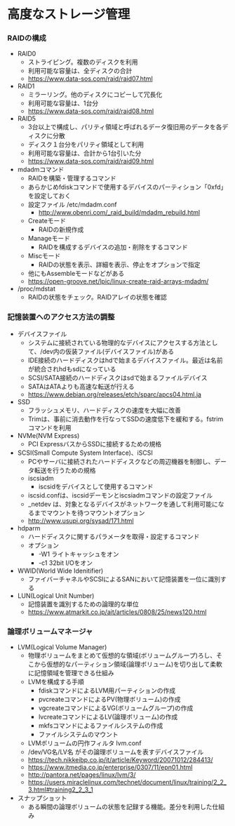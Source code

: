高度なストレージ管理
===

### RAIDの構成

* RAID0
    * ストライピング。複数のディスクを利用
    * 利用可能な容量は、全ディスクの合計
    * https://www.data-sos.com/raid/raid07.html
* RAID1
    * ミラーリング。他のディスクにコピーして冗長化
    * 利用可能な容量は、1台分
    * https://www.data-sos.com/raid/raid08.html
* RAID5
    * 3台以上で構成し、パリティ領域と呼ばれるデータ復旧用のデータを各ディスクに分散
    * ディスク１台分をパリティ領域として利用
    * 利用可能な容量は、合計から1台引いた分
    * https://www.data-sos.com/raid/raid09.html
* mdadmコマンド
    * RAIDを構築・管理するコマンド
    * あらかじめfdiskコマンドで使用するデバイスのパーティション「0xfd」を設定しておく
    * 設定ファイル /etc/mdadm.conf 
        * http://www.obenri.com/_raid_build/mdadm_rebuild.html
    * Createモード
        * RAIDの新規作成
    * Manageモード
        * RAIDを構成するデバイスの追加・削除をするコマンド
    * Miscモード
        * RAIDの状態を表示、詳細を表示、停止をオプションで指定
    * 他にもAssembleモードなどがある
    * https://open-groove.net/lpic/linux-create-raid-arrays-mdadm/
* /proc/mdstat
    * RAIDの状態をチェック。RAIDアレイの状態を確認

### 記憶装置へのアクセス方法の調整

* デバイスファイル
    * システムに接続されている物理的なデバイスにアクセスする方法として、/dev内の仮装ファイル(デバイスファイル)がある
    * IDE接続のハードディスクはhdで始まるデバイスファイル。最近は名前が統合されhdもsdになっている
    * SCSI/SATA接続のハードディスクはsdで始まるファイルデバイス
    * SATAはATAよりも高速な転送が行える
    * https://www.debian.org/releases/etch/sparc/apcs04.html.ja
* SSD
    * フラッシュメモリ、ハードディスクの速度を大幅に改善
    * Trimは、事前に消去動作を行なってSSDの速度低下を緩和する。fstrimコマンドを利用
* NVMe(NVM Express)
    * PCI ExpressバスからSSDに接続するための規格
* SCSI(Small Compute System Interface)、iSCSI
    * PCやサーバに接続されたハードディスクなどの周辺機器を制御し、データ転送を行うための規格
    * iscsiadm
        * iscsidをデバイスとして使用するコマンド
    * iscsid.confは、iscsidデーモンとiscsiadmコマンドの設定ファイル
    * _netdev は、対象となるデバイスがネットワークを通して利用可能になるまでマウントを待つマウントオプション
    * http://www.usupi.org/sysad/171.html
* hdparm
    * ハードディスクに関するパラメータを取得・設定するコマンド
    * オプション
        * -W1 ライトキャッシュをオン
        * -c1 32bit I/Oをオン
* WWID(World Wide Idenitifier)
    * ファイバーチャネルやSCSIによるSANにおいて記憶装置を一位に識別する
* LUN(Logical Unit Number)
    * 記憶装置を識別するための論理的な単位
    * https://www.atmarkit.co.jp/ait/articles/0808/25/news120.html

### 論理ボリュームマネージャ

* LVM(Logical Volume Manager)
    * 物理ボリュームをまとめて仮想的な領域(ボリュームグループ)ろし、そこから仮想的なパーティション領域(論理ボリューム)を切り出して柔軟に記憶領域を管理できる仕組み
    * LVMを構成する手順
        * fdiskコマンドによるLVM用パーティションの作成
        * pvcreateコマンドによるPV(物理ボリューム)の作成
        * vgcreateコマンドによるVG(ボリュームグループ)の作成
        * lvcreateコマンドによるLV(論理ボリューム)の作成
        * mkfsコマンドによるファイルシステムの作成
        * ファイルシステムのマウント
    * LVMボリュームの円作フィルタ lvm.conf
    * /dev/VG名/LV名 がその論理ボリュームを表すデバイスファイル
    * https://tech.nikkeibp.co.jp/it/article/Keyword/20071012/284413/
    * https://www.itmedia.co.jp/enterprise/0307/11/epn01.html
    * http://pantora.net/pages/linux/lvm/3/
    * https://users.miraclelinux.com/technet/document/linux/training/2_2_3.html#training2_2_3_1
* スナップショット
    * ある瞬間の論理ボリュームの状態を記録する機能。差分を利用した仕組み
